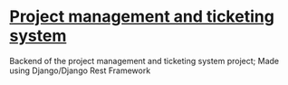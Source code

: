 # [Project management and ticketing system](https://drf-react-ticketing-frontend.herokuapp.com)

Backend of the project management and ticketing system project; Made using Django/Django Rest Framework

